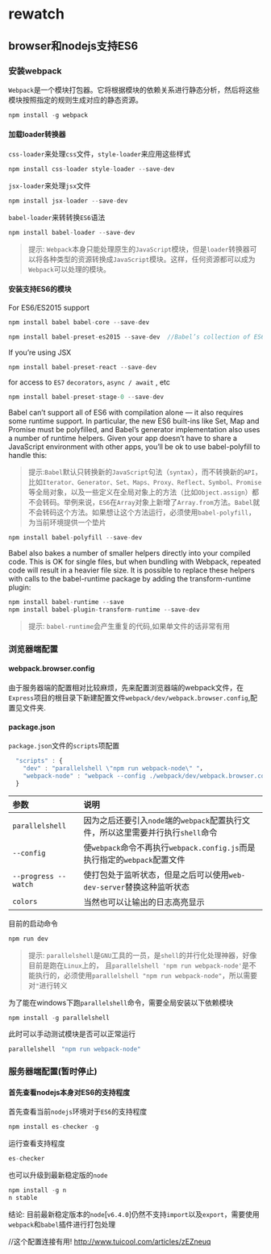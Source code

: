 # rewatch

## browser和nodejs支持ES6

### 安装webpack

`Webpack`是一个模块打包器。它将根据模块的依赖关系进行静态分析，然后将这些模块按照指定的规则生成对应的静态资源。

```javascript
npm install -g webpack
```

#### 加载loader转换器

`css-loader`来处理`css`文件，`style-loader`来应用这些样式

```javascript
npm install css-loader style-loader --save-dev
```

`jsx-loader`来处理`jsx`文件

```javascript
npm install jsx-loader --save-dev
```

`babel-loader`来转转换`ES6`语法

```javascript
npm install babel-loader --save-dev
```

>提示: `Webpack`本身只能处理原生的`JavaScript`模块，但是`loader`转换器可以将各种类型的资源转换成`JavaScript`模块。这样，任何资源都可以成为 `Webpack`可以处理的模块。



#### 安装支持ES6的模块

For ES6/ES2015 support

```javascript
npm install babel babel-core --save-dev
```

```javascript
npm install babel-preset-es2015 --save-dev  //Babel’s collection of ES6 transforms
```

If you’re using JSX

```javascript
npm install babel-preset-react --save-dev  
```

for access to `ES7` `decorators`, `async / await` , etc

```javascript
npm install babel-preset-stage-0 --save-dev
```



Babel can’t support all of ES6 with compilation alone — it also requires some runtime support. In particular, the new ES6 built-ins like Set, Map and Promise must be polyfilled, and Babel’s generator implementation also uses a number of runtime helpers. Given your app doesn’t have to share a JavaScript environment with other apps, you’ll be ok to use babel-polyfill to handle this:

>提示:`Babel`默认只转换新的`JavaScript`句法（`syntax`），而不转换新的`API`，比如`Iterator、Generator、Set、Maps、Proxy、Reflect、Symbol、Promise`等全局对象，以及一些定义在全局对象上的方法（比如`Object.assign`）都不会转码。举例来说，`ES6`在`Array`对象上新增了`Array.from`方法。`Babel`就不会转码这个方法。如果想让这个方法运行，必须使用`babel-polyfill`，为当前环境提供一个垫片

```javascript
npm install babel-polyfill --save-dev
```

Babel also bakes a number of smaller helpers directly into your compiled code. This is OK for single files, but when bundling with Webpack, repeated code will result in a heavier file size. It is possible to replace these helpers with calls to the babel-runtime package by adding the transform-runtime plugin:

```javascript
npm install babel-runtime --save
npm install babel-plugin-transform-runtime --save-dev
```
>提示: `babel-runtime`会产生重复的代码,如果单文件的话非常有用




### 浏览器端配置

#### webpack.browser.config
由于服务器端的配置相对比较麻烦，先来配置浏览器端的webpack文件，在`Express`项目的根目录下新建配置文件`webpack/dev/webpack.browser.config`,配置见文件夹.



#### package.json

`package.json`文件的`scripts`项配置

```javascript
  "scripts" : {
    "dev" : "parallelshell \"npm run webpack-node\" "，
    "webpack-node" : "webpack --config ./webpack/dev/webpack.browser.config.js --progress --watch --colors"
  }
```

| 参数      |     说明 |
| :-------- | :--------|
| `parallelshell`    |   因为之后还要引入`node`端的`webpack`配置执行文件，所以这里需要并行执行`shell`命令 |
| `--config`    | 使`webpack`命令不再执行`webpack.config.js`而是执行指定的`webpack`配置文件   |
| `--progress --watch`    | 使打包处于监听状态，但是之后可以使用`web-dev-server`替换这种监听状态   |
| `colors`    | 当然也可以让输出的日志高亮显示 |

目前的启动命令
``` javascript
npm run dev
```


>提示: `parallelshell`是`GNU`工具的一员，是`shell`的并行化处理神器，好像目前是跑在`Linux`上的， 且`parallelshell 'npm run webpack-node'`是不能执行的，必须使用`parallelshell "npm run webpack-node"`，所以需要对`"`进行转义

为了能在windows下跑`parallelshell`命令，需要全局安装以下依赖模块

```javascript
npm install -g parallelshell
```

此时可以手动测试模块是否可以正常运行

```javascript
parallelshell　"npm run webpack-node"
```




### 服务器端配置(暂时停止)

#### 首先查看nodejs本身对ES6的支持程度

首先查看当前`nodejs`环境对于`ES6`的支持程度

```javascript
npm install es-checker -g
```

运行查看支持程度

```javascript
es-checker
```

也可以升级到最新稳定版的`node`

```javascript
npm install -g n
n stable
```

结论: 目前最新稳定版本的`node`[`v6.4.0`]仍然不支持`import`以及`export`，需要使用`webpack`和`babel`插件进行打包处理























//这个配置连接有用!
http://www.tuicool.com/articles/zEZneuq


